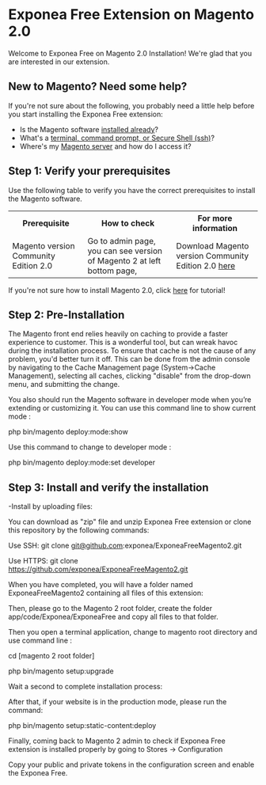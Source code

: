 # Exponea Free Extension on Magento 2.0

Welcome to Exponea Free on Magento 2.0 Installation! We're glad that you are interested in our extension.

<h2>New to Magento? Need some help?</h2>
If you're not sure about the following, you probably need a little help before you start installing the Exponea Free extension:

*	Is the Magento software <a href="http://devdocs.magento.com/guides/v2.0/install-gde/basics/basics_magento-installed.html">installed already</a>?
*	What's a <a href="http://devdocs.magento.com/guides/v2.0/install-gde/basics/basics_login.html">terminal, command prompt, or Secure Shell (ssh)</a>?
*	Where's my <a href="http://devdocs.magento.com/guides/v2.0/install-gde/basics/basics_login.html">Magento server</a> and how do I access it?

<h2></h2>
<h2>Step 1: Verify your prerequisites</h2>

Use the following table to verify you have the correct prerequisites to install the Magento software.

<table>
	<tbody>
		<tr>
			<th>Prerequisite</th>
			<th>How to check</th>
			<th>For more information</th>
		</tr>
		<tr>
			<td>Magento version Community Edition 2.0</td>
			<td>Go to admin page, you can see version of Magento 2 at left bottom page, </td>
			<td>Download Magento version Community Edition 2.0 <a href="https://www.magentocommerce.com/download">here</a></td>
		</tr>
		
</tbody>
</table>
<p>If you're not sure how to install Magento 2.0, click <a href="http://blog.magestore.com/install-magento-2-updated-latest-version/">here</a> for tutorial!</p>

<h2>Step 2: Pre-Installation</h2>
The Magento front end relies heavily on caching to provide a faster experience to customer. This is a wonderful tool, but can wreak havoc during the installation process. To ensure that cache is not the cause of any problem, you'd better turn it off. This can be done from the admin console by navigating to the Cache Management page (System->Cache Management), selecting all caches, clicking "disable" from the drop-down menu, and submitting the change.

You also should run the Magento software in developer mode when you’re extending or customizing it. You can use this command line to show current mode :

php bin/magento deploy:mode:show

Use this command to change to developer mode :

php bin/magento deploy:mode:set developer

<h2>Step 3: Install and verify the installation</h2>

-Install by uploading files:

You can download as "zip" file and unzip Exponea Free extension or clone this repository by the following commands:

Use SSH: git clone git@github.com:exponea/ExponeaFreeMagento2.git

Use HTTPS: git clone https://github.com/exponea/ExponeaFreeMagento2.git

When you have completed, you will have a folder named ExponeaFreeMagento2 containing all files of this extension:

Then, please go to the Magento 2 root folder, create the folder app/code/Exponea/ExponeaFree and copy all files to that folder.

Then you open a terminal application, change to magento root directory and use command line :

cd [magento 2 root folder]

php bin/magento setup:upgrade

Wait a second to complete installation process:

After that, if your website is in the production mode, please run the command:

php bin/magento setup:static-content:deploy

Finally, coming back to Magento 2 admin to check if Exponea Free extension is installed properly by going to Stores -> Configuration

Copy your public and private tokens in the configuration screen and enable the Exponea Free. 

